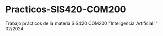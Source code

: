 # Practicos-SIS420-COM200
Trabajo prácticos de la materia SIS420 COM200 "Inteligencia Artificial I" 02/2024
